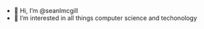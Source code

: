 - 👋 Hi, I’m @seanlmcgill
- 👀 I’m interested in all things computer science and techonology


<!---
seanlmcgill/seanlmcgill is a ✨ special ✨ repository because its `README.md` (this file) appears on your GitHub profile.
You can click the Preview link to take a look at your changes.
--->

